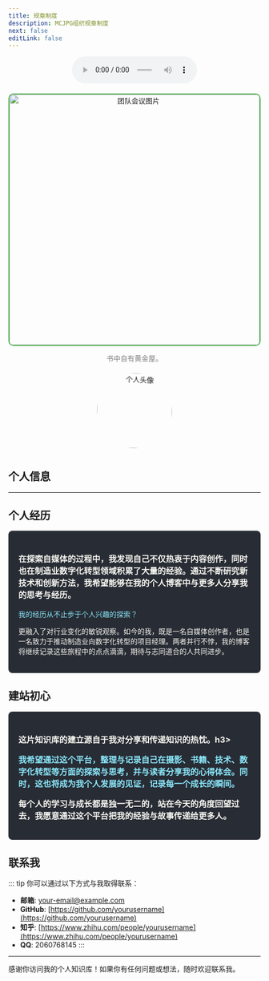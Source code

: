 ```yaml
---
title: 规章制度
description: MCJPG组织规章制度
next: false
editLink: false
---
```


<div style="text-align: center; margin-bottom: 20px;">
  <audio controls style="width: 250px;">
    <source src="https://keval.top/MP3/woaini.mp3" type="audio/mp3">
    您的浏览器不支持音频元素。
  </audio>
</div>

<div style="text-align: center; margin-bottom: 20px;">
  <img src="https://tuchuan.yunlianzhigong.com/i/2025/01/20/m05kb7.jpg" alt="团队会议图片" width="500" style="border: 2px solid #4CAF50; border-radius: 10px;">
  <p style="font-size: 14px; color: gray;">书中自有黄金屋。</p>
</div>

<div style="text-align: center; margin-bottom: 40px;">
  <img src="https://tuchuan.yunlianzhigong.com/i/2025/02/03/m3lhza.jpg" alt="个人头像" style="border-radius: 50%; width: 150px; height: 150px; animation: rotate 10s infinite linear;">
</div>

<style>
  @keyframes rotate {
    0% {
      transform: rotate(0deg);
    }
    100% {
      transform: rotate(360deg);
    }
  }
</style>



## 个人信息


---
## 个人经历
<div style="background-color: #282c34; color: #f8f8f2; padding: 20px; border-radius: 8px;">
  <h3>在探索自媒体的过程中，我发现自己不仅热衷于内容创作，同时也在制造业数字化转型领域积累了大量的经验。通过不断研究新技术和创新方法，我希望能够在我的个人博客中与更多人分享我的思考与经历。</h3>
  <p style="color: #8be9fd;">我的经历从不止步于个人兴趣的探索？</p>
  <p style="color: #f8f8f2;">更融入了对行业变化的敏锐观察。如今的我，既是一名自媒体创作者，也是一名致力于推动制造业向数字化转型的项目经理。两者并行不悖，我的博客将继续记录这些旅程中的点点滴滴，期待与志同道合的人共同进步。</p>
</div>

## 建站初心
<div style="background-color: #282c34; color: #f8f8f2; padding: 20px; border-radius: 8px;">
  <h3>这片知识库的建立源自于我对分享和传递知识的热忱。h3>
  <p style="color: #8be9fd;">我希望通过这个平台，整理与记录自己在摄影、书籍、技术、数字化转型等方面的探索与思考，并与读者分享我的心得体会。同时，这也将成为我个人发展的见证，记录每一个成长的瞬间。</p>
  <p style="color: #f8f8f2;">每个人的学习与成长都是独一无二的，站在今天的角度回望过去，我愿意通过这个平台把我的经验与故事传递给更多人。</p>
</div>


## 联系我
::: tip
你可以通过以下方式与我取得联系：

- **邮箱**: [your-email@example.com](mailto:your-email@example.com)
- **GitHub**: [https://github.com/yourusername](https://github.com/yourusername)
- **知乎**: [https://www.zhihu.com/people/yourusername](https://www.zhihu.com/people/yourusername)
- **QQ**: 2060768145
:::
---

感谢你访问我的个人知识库！如果你有任何问题或想法，随时欢迎联系我。



<!--帮助我们添加服务器的贡献者们：

<a href="https://github.com/ZhuYuxuan9302/MCJPG/graphs/contributors">
  <img src="https://contrib.rocks/image?repo=ZhuYuxuan9302/MCJPG" alt="Contributors"/>
</a>

---------

>对以上参与者致以敬意！-->
